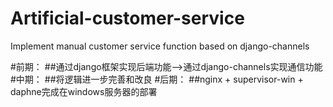 # Artificial-customer-service
Implement manual customer service function based on django-channels

#前期：
##通过django框架实现后端功能——>通过django-channels实现通信功能
#中期：
##将逻辑进一步完善和改良
#后期：
##nginx + supervisor-win + daphne完成在windows服务器的部署
